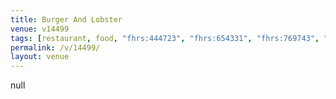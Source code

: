 ```yaml
---
title: Burger And Lobster
venue: v14499
tags: [restaurant, food, "fhrs:444723", "fhrs:654331", "fhrs:769743", "fhrs:816227", "fhrs:1010817"]
permalink: /v/14499/
layout: venue
---
```

null